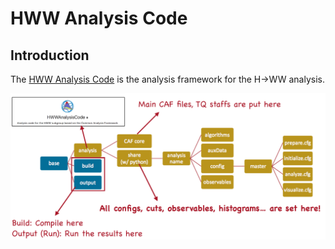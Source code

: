 # HWW Analysis Code

## Introduction

The [HWW Analysis Code](https://gitlab.cern.ch/atlas-physics/higgs/hww/HWWAnalysisCode) is the analysis framework for the H→WW analysis. 

![The structure of the HWW analysis framework](../../../../.gitbook/assets/ying-mu-kuai-zhao-20190117-shang-wu-11.29.18.png)

## 

